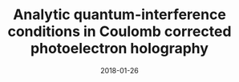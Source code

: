 ---
title: "Analytic quantum-interference conditions in Coulomb corrected photoelectron holography"
collection: publications
permalink: " /publication/2018-01-26-Analytic quantum-interference condi- tions in Coulomb corrected photoelectron holography"
date: 2018-01-26
venue: 'J. Phys. B: At. Mol. Opt. Phys.'
paperurl: 'https://iopscience.iop.org/article/10.1088/1361-6455/aa9e81'
citation: 'A. S. Maxwell, A. Al-Jawahiry, X. Y. Lai &amp; C. Figueria de Morisson Faria. J. Phys. B: At. Mol. Opt. Phys. 51, 044004 (2018)'
---